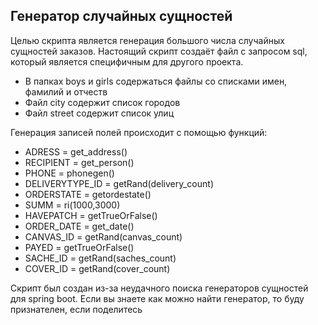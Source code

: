 ## Генератор случайных сущностей

Целью скрипта является генерация большого числа случайных сущностей заказов. Настоящий скрипт создаёт файл с запросом sql, который является специфичным для другого проекта.

* В папках boys и girls содержаться файлы со списками имен, фамилий и отчеств
* Файл city содержит список городов
* Файл street содержит список улиц

Генерация записей полей происходит с помощью функций:
* ADRESS = get_address()
* RECIPIENT = get_person()
* PHONE = phonegen()
* DELIVERYTYPE_ID = getRand(delivery_count)
* ORDERSTATE = getordestate()
* SUMM = ri(1000,3000)
* HAVEPATCH = getTrueOrFalse()
* ORDER_DATE = get_date()
* CANVAS_ID = getRand(canvas_count)
* PAYED = getTrueOrFalse()
* SACHE_ID = getRand(saches_count)
* COVER_ID = getRand(cover_count)

Скрипт был создан из-за неудачного поиска генераторов сущностей для spring boot.
Если вы знаете как можно найти генератор, то буду признателен, если поделитесь
